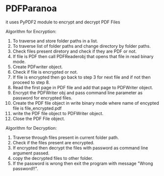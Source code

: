 # PDFParanoa
it uses PyPDF2 module to encrypt and decrypt PDF Files

Algorithm for Encryption:

1. To traverse and store folder paths in a list.
2. To traverse list of folder paths and change directory by folder paths.
3. Check files present diretory and check if they are PDF or not.
4. If file is PDF then call PDFReaderobj that opens that file in read binary mode.
5. Create PDFwriter object.
6. Check  if file is encrypted or not.
7. If file is encrypted  then go back to step 3 for next file and if not then proceed to step 8.
8. Read the first page in PDF file and add that page to PDFWriter object.
9. Encrypt the PDFWriter obj and pass command line parameter as password for encrypted files.
10. Create the PDF file object in write binary  mode where name of encypted file is file_encrypted.pdf
11. write the PDF file object to PDFWriter object.
12. Close the PDF File object.


Algorithm for Decryption:
1. Traverse through files present in current folder path.
2. Check if the files present are encrypted.
3. If encrypted then decrypt the files with password as command line argument passed.
4. copy the decrypted  files to other folder.
5. If the password is wrong then exit the program with message "Wrong password!!".
